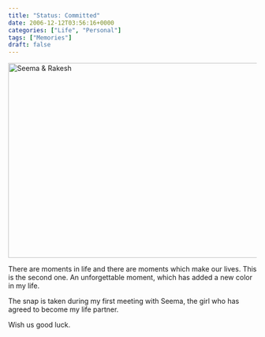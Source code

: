```yaml
---
title: "Status: Committed"
date: 2006-12-12T03:56:16+0000
categories: ["Life", "Personal"]
tags: ["Memories"]
draft: false
---
```


<a href="https://rakeshkumar.wordpress.com/wp-content/uploads/2006/12/rakesh-seema.jpg" title="Direct link to file"><img src="https://rakeshkumar.wordpress.com/wp-content/uploads/2006/12/rakesh-seema.jpg" alt="Seema & Rakesh" height="395" width="522" /></a>

There are moments in life and there are moments which make our lives. This is the second one. An unforgettable moment, which has added a new color in my life.

The snap is taken during my first meeting with Seema, the girl who has agreed to become my life partner.

Wish us good luck.
